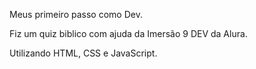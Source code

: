 Meus primeiro passo como Dev. 

Fiz um quiz biblico com ajuda da Imersão 9 DEV da Alura.

Utilizando HTML, CSS e JavaScript.
